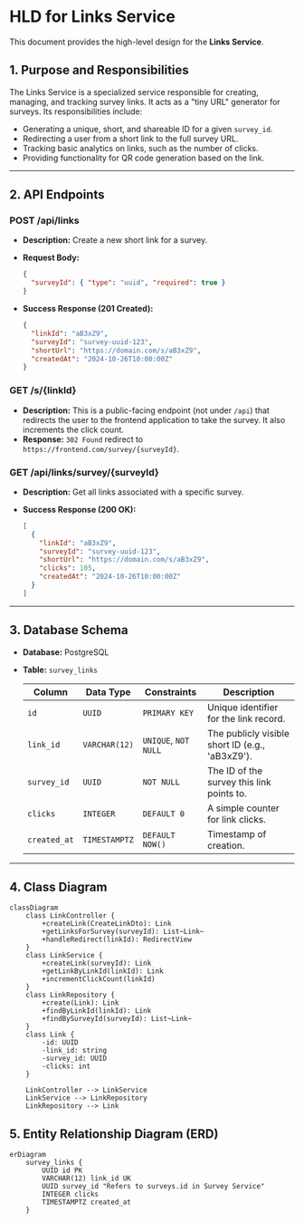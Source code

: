 # HLD for Links Service

This document provides the high-level design for the **Links Service**.

## 1. Purpose and Responsibilities

The Links Service is a specialized service responsible for creating, managing, and tracking survey links. It acts as a "tiny URL" generator for surveys. Its responsibilities include:

- Generating a unique, short, and shareable ID for a given `survey_id`.
- Redirecting a user from a short link to the full survey URL.
- Tracking basic analytics on links, such as the number of clicks.
- Providing functionality for QR code generation based on the link.

---

## 2. API Endpoints

### POST /api/links

- **Description:** Create a new short link for a survey.
- **Request Body:**

    ```json
    {
      "surveyId": { "type": "uuid", "required": true }
    }
    ```

* **Success Response (201 Created):**

    ```json
    {
      "linkId": "aB3xZ9",
      "surveyId": "survey-uuid-123",
      "shortUrl": "https://domain.com/s/aB3xZ9",
      "createdAt": "2024-10-26T10:00:00Z"
    }
    ```

### GET /s/{linkId}

- **Description:** This is a public-facing endpoint (not under `/api`) that redirects the user to the frontend application to take the survey. It also increments the click count.
- **Response:** `302 Found` redirect to `https://frontend.com/survey/{surveyId}`.

### GET /api/links/survey/{surveyId}

- **Description:** Get all links associated with a specific survey.
- **Success Response (200 OK):**

    ```json
    [
      {
        "linkId": "aB3xZ9",
        "surveyId": "survey-uuid-123",
        "shortUrl": "https://domain.com/s/aB3xZ9",
        "clicks": 105,
        "createdAt": "2024-10-26T10:00:00Z"
      }
    ]
    ```

---

## 3. Database Schema

- **Database:** PostgreSQL
- **Table:** `survey_links`

    | Column | Data Type | Constraints | Description |
    |---|---|---|---|
    | `id` | `UUID` | `PRIMARY KEY` | Unique identifier for the link record. |
    | `link_id` | `VARCHAR(12)` | `UNIQUE`, `NOT NULL` | The publicly visible short ID (e.g., 'aB3xZ9'). |
    | `survey_id` | `UUID` | `NOT NULL` | The ID of the survey this link points to. |
    | `clicks` | `INTEGER` | `DEFAULT 0` | A simple counter for link clicks. |
    | `created_at`| `TIMESTAMPTZ`| `DEFAULT NOW()` | Timestamp of creation. |

---

## 4. Class Diagram

```mermaid
classDiagram
    class LinkController {
        +createLink(CreateLinkDto): Link
        +getLinksForSurvey(surveyId): List~Link~
        +handleRedirect(linkId): RedirectView
    }
    class LinkService {
        +createLink(surveyId): Link
        +getLinkByLinkId(linkId): Link
        +incrementClickCount(linkId)
    }
    class LinkRepository {
        +create(Link): Link
        +findByLinkId(linkId): Link
        +findBySurveyId(surveyId): List~Link~
    }
    class Link {
        -id: UUID
        -link_id: string
        -survey_id: UUID
        -clicks: int
    }

    LinkController --> LinkService
    LinkService --> LinkRepository
    LinkRepository --> Link
```

## 5. Entity Relationship Diagram (ERD)

```mermaid
erDiagram
    survey_links {
        UUID id PK
        VARCHAR(12) link_id UK
        UUID survey_id "Refers to surveys.id in Survey Service"
        INTEGER clicks
        TIMESTAMPTZ created_at
    }
```
